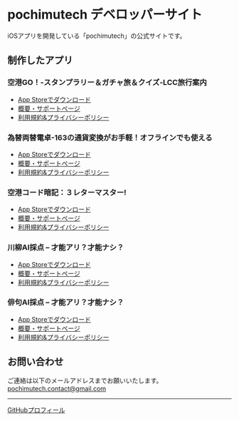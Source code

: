 # pochimutech デベロッパーサイト

iOSアプリを開発している「pochimutech」の公式サイトです。

## 制作したアプリ

### 空港GO！-スタンプラリー＆ガチャ旅＆クイズ-LCC旅行案内
- [App Storeでダウンロード](https://apps.apple.com/jp/app/%E7%A9%BA%E6%B8%AFgo-%E3%82%B9%E3%82%BF%E3%83%B3%E3%83%97%E3%83%A9%E3%83%AA%E3%83%BC-%E3%82%AC%E3%83%81%E3%83%A3%E6%97%85-%E3%82%AF%E3%82%A4%E3%82%BA-lcc%E6%97%85%E8%A1%8C%E6%A1%88%E5%86%85/id6747669651)
- [概要・サポートページ](https://shadow-zenith-da4.notion.site/GO-21b4767babff808e9cedd56999c71d26)
- [利用規約&プライバシーポリシー](https://shadow-zenith-da4.notion.site/GO-21b4767babff805f9188fef736b9d75d)

### 為替両替電卓-163の通貨変換がお手軽！オフラインでも使える
- [App Storeでダウンロード](https://apps.apple.com/jp/app/%E7%82%BA%E6%9B%BF%E4%B8%A1%E6%9B%BF%E9%9B%BB%E5%8D%93-163%E3%81%AE%E9%80%9A%E8%B2%A8%E5%A4%89%E6%8F%9B%E3%81%8C%E3%81%8A%E6%89%8B%E8%BB%BD-%E3%82%AA%E3%83%95%E3%83%A9%E3%82%A4%E3%83%B3%E3%81%A7%E3%82%82%E4%BD%BF%E3%81%88%E3%82%8B/id6749210576)
- [概要・サポートページ](https://shadow-zenith-da4.notion.site/23d4767babff8036bec8fea0658e2a2e)
- [利用規約&プライバシーポリシー](https://shadow-zenith-da4.notion.site/23d4767babff809c9deffedecf8941a2)

### 空港コード暗記：３レターマスター!
- [App Storeでダウンロード](https://apps.apple.com/jp/app/%E7%A9%BA%E6%B8%AF%E3%82%B3%E3%83%BC%E3%83%89%E6%9A%97%E8%A8%98-%EF%BC%93%E3%83%AC%E3%82%BF%E3%83%BC%E3%83%9E%E3%82%B9%E3%82%BF%E3%83%BC/id6749082421)
- [概要・サポートページ](https://shadow-zenith-da4.notion.site/23a4767babff8006bf57eeaab23c85cf)
- [利用規約&プライバシーポリシー](https://shadow-zenith-da4.notion.site/23a4767babff80c3a1fac2ff1ef6d97f)

### 川柳AI採点 – 才能アリ？才能ナシ？
- [App Storeでダウンロード](https://apps.apple.com/jp/app/%E5%B7%9D%E6%9F%B3ai%E6%8E%A1%E7%82%B9-%E6%89%8D%E8%83%BD%E3%82%A2%E3%83%AA-%E6%89%8D%E8%83%BD%E3%83%8A%E3%82%B7/id6751155583)
- [概要・サポートページ](https://shadow-zenith-da4.notion.site/AI-24f4767babff8081b7e4f53c22ee04b5)
- [利用規約&プライバシーポリシー](https://shadow-zenith-da4.notion.site/AI-24f4767babff80b285b0d5d048bd3096)

### 俳句AI採点 – 才能アリ？才能ナシ？
- [App Storeでダウンロード](https://apps.apple.com/jp/app/%E4%BF%B3%E5%8F%A5ai%E6%8E%A1%E7%82%B9-%E6%89%8D%E8%83%BD%E3%82%A2%E3%83%AA-%E6%89%8D%E8%83%BD%E3%83%8A%E3%82%B7/id6751759850)
- [概要・サポートページ](https://pochimutech.notion.site/AI-25d4767babff80d2aa4fd4b1609ac1e3)
- [利用規約&プライバシーポリシー](https://pochimutech.notion.site/AI-25d4767babff80a580bde7c0d31437b9)

## お問い合わせ

ご連絡は以下のメールアドレスまでお願いいたします。
pochimutech.contact@gmail.com

---
[GitHubプロフィール](https://github.com/pochimutech)
